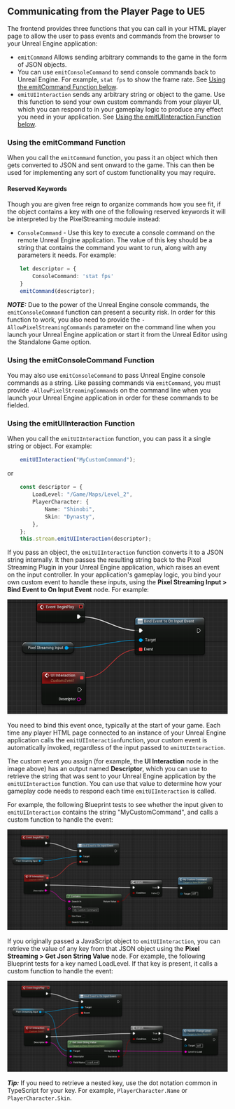 ## Communicating from the Player Page to UE5

The frontend provides three functions that you can call in your HTML player page to allow the user to pass events and commands from the browser to your Unreal Engine application:

*	`emitCommand` Allows sending arbitrary commands to the game in the form of JSON objects.
*   You can use `emitConsoleCommand` to send console commands back to Unreal Engine. For example, `stat fps` to show the frame rate. See [Using the emitCommand Function below](#using-the-emitcommand-function).
*   `emitUIInteraction` sends any arbitrary string or object to the game. Use this function to send your own custom commands from your player UI, which you can respond to in your gameplay logic to produce any effect you need in your application. See [Using the emitUIInteraction Function below](#using-the-emituiinteraction-function).


### Using the emitCommand Function

When you call the `emitCommand` function, you pass it an object which then gets converted to JSON and sent onward to the game. This can then be used for implementing any sort of custom functionality you may require.

#### Reserved Keywords

Though you are given free reign to organize commands how you see fit, if the object contains a key with one of the following reserved keywords it will be interpreted by the PixelStreaming module instead:

*   `ConsoleCommand` \- Use this key to execute a console command on the remote Unreal Engine application. The value of this key should be a string that contains the command you want to run, along with any parameters it needs. For example:

```typescript
	let descriptor = {
		ConsoleCommand: 'stat fps'
	}
	emitCommand(descriptor);
```

**_NOTE:_**
Due to the power of the Unreal Engine console commands, the `emitConsoleCommand` function can present a security risk. In order for this function to work, you also need to provide the `-AllowPixelStreamingCommands` parameter on the command line when you launch your Unreal Engine application or start it from the Unreal Editor using the Standalone Game option.


### Using the emitConsoleCommand Function

You may also use `emitConsoleCommand` to pass Unreal Engine console commands as a string. Like passing commands via `emitCommand`, you must provide `-AllowPixelStreamingCommands` on the command line when you launch your Unreal Engine application in order for these commands to be fielded.


### Using the emitUIInteraction Function

When you call the `emitUIInteraction` function, you can pass it a single string or object. For example:

```typescript
	emitUIInteraction("MyCustomCommand");
```

or

```typescript
	const descriptor = {
		LoadLevel: "/Game/Maps/Level_2",
		PlayerCharacter: {
			Name: "Shinobi",
			Skin: "Dynasty",
		},
	};
	this.stream.emitUIInteraction(descriptor);
```

If you pass an object, the `emitUIInteraction` function converts it to a JSON string internally. It then passes the resulting string back to the Pixel Streaming Plugin in your Unreal Engine application, which raises an event on the input controller. In your application's gameplay logic, you bind your own custom event to handle these inputs, using the **Pixel Streaming Input > Bind Event to On Input Event** node. For example:

[//]: # (This is still up to date as of the Typescript Frontend rewrite)
<p align="center">
    <img src="Resources/Images/pixelstreaming-ui-interaction-event.png" alt="Bind Event to On Input Event">
</p>

You need to bind this event once, typically at the start of your game. Each time any player HTML page connected to an instance of your Unreal Engine application calls the `emitUIInteraction`function, your custom event is automatically invoked, regardless of the input passed to `emitUIInteraction`.

The custom event you assign (for example, the **UI Interaction** node in the image above) has an output named **Descriptor**, which you can use to retrieve the string that was sent to your Unreal Engine application by the `emitUIInteraction` function. You can use that value to determine how your gameplay code needs to respond each time `emitUIInteraction` is called.

For example, the following Blueprint tests to see whether the input given to `emitUIInteraction` contains the string "MyCustomCommand", and calls a custom function to handle the event:


<p align="center">
    <img src="Resources/Images/pixelstreaming-ui-interaction-search-substring.png" alt="Search for substring">
</p>

If you originally passed a JavaScript object to `emitUIInteraction`, you can retrieve the value of any key from that JSON object using the **Pixel Streaming > Get Json String Value** node. For example, the following Blueprint tests for a key named LoadLevel. If that key is present, it calls a custom function to handle the event:


<p align="center">
    <img src="Resources/Images/pixelstreaming-ui-interaction-extract-json.png" alt="Get a JSON field value">
</p>


**_Tip:_**
If you need to retrieve a nested key, use the dot notation common in TypeScript for your key.
For example, `PlayerCharacter.Name` or `PlayerCharacter.Skin`.

